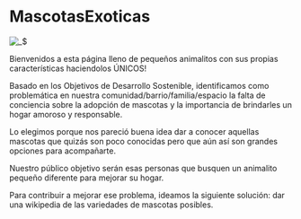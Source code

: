 # MascotasExoticas
![_$](https://github.com/PriRum/MascotasExoticas/assets/173846086/42205d83-d744-4367-802e-3577293dcda2)

Bienvenidos a esta página lleno de pequeños animalitos con sus propias características haciendolos ÚNICOS!

Basado en los Objetivos de Desarrollo Sostenible, identificamos como problemática en nuestra comunidad/barrio/familia/espacio la falta de conciencia sobre la adopción de mascotas y la importancia de brindarles un hogar amoroso y responsable.

Lo elegimos porque nos pareció buena idea dar a conocer aquellas mascotas que quizás son poco conocidas pero que aún así son grandes opciones para acompañarte.

Nuestro público objetivo serán esas personas que busquen un animalito pequeño diferente para mejorar su hogar.

Para contribuir a mejorar ese problema, ideamos la siguiente solución: dar una wikipedia de las variedades de mascotas posibles.
